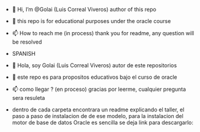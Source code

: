 - 👋 Hi, I’m @Golai (Luis Correal Viveros) author of this repo
- 👀 this repo is for educational purposes under the oracle course
- 📫 How to reach me (in process) thank you for readme, any question will be resolved

- SPANISH

- 👋 Hola, soy Golai (Luis Correal Viveros) autor de este repositorios
- 👀 este repo es para propositos educativos bajo el curso de oracle
- 📫 como llegar ? (en proceso) gracias por leerme, cualquier pregunta sera resuleta
- dentro de cada carpeta encontrara un readme explicando el taller, el paso a paso de instalacion de de ese modelo, para la instalacion del motor de base de datos Oracle es sencilla se deja link para descargarlo:
